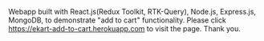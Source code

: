 Webapp built with React.js(Redux Toolkit, RTK-Query), Node.js, Express.js, MongoDB, to demonstrate "add to cart" functionality.
Please click https://ekart-add-to-cart.herokuapp.com to visit the page.
Thank you.
